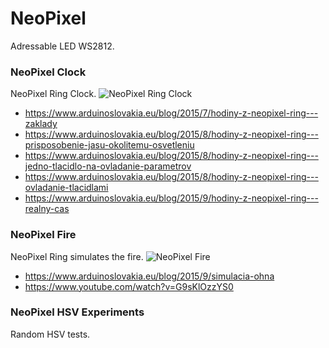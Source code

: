 # NeoPixel
Adressable LED WS2812.

### NeoPixel Clock
NeoPixel Ring Clock.
![NeoPixel Ring Clock](https://www.arduinoslovakia.eu/image?name=arduino_neopixel_ring_clock.jpg "NeoPixel Ring Clock")
* https://www.arduinoslovakia.eu/blog/2015/7/hodiny-z-neopixel-ring---zaklady
* https://www.arduinoslovakia.eu/blog/2015/8/hodiny-z-neopixel-ring---prisposobenie-jasu-okolitemu-osvetleniu
* https://www.arduinoslovakia.eu/blog/2015/8/hodiny-z-neopixel-ring---jedno-tlacidlo-na-ovladanie-parametrov
* https://www.arduinoslovakia.eu/blog/2015/8/hodiny-z-neopixel-ring---ovladanie-tlacidlami
* https://www.arduinoslovakia.eu/blog/2015/9/hodiny-z-neopixel-ring---realny-cas

### NeoPixel Fire
NeoPixel Ring simulates the fire.
![NeoPixel Fire](https://www.arduinoslovakia.eu/image?name=arduino_neopixel_fire_3.jpg "NeoPixel Fire")
* https://www.arduinoslovakia.eu/blog/2015/9/simulacia-ohna
* https://www.youtube.com/watch?v=G9sKlOzzYS0

### NeoPixel HSV Experiments
Random HSV tests.